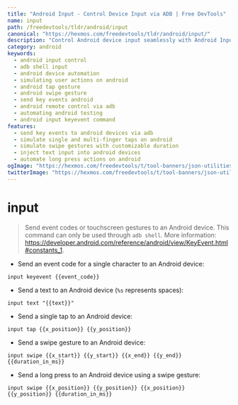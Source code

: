 ```yaml
---
title: "Android Input - Control Device Input via ADB | Free DevTools"
name: input
path: /freedevtools/tldr/android/input
canonical: "https://hexmos.com/freedevtools/tldr/android/input/"
description: "Control Android device input seamlessly with Android Input command. Simulate taps, swipes, and send key events using adb shell. Free online tool, no registration required."
category: android
keywords:
  - android input control
  - adb shell input
  - android device automation
  - simulating user actions on android
  - android tap gesture
  - android swipe gesture
  - send key events android
  - android remote control via adb
  - automating android testing
  - android input keyevent command
features:
  - send key events to android devices via adb
  - simulate single and multi-finger taps on android
  - simulate swipe gestures with customizable duration
  - inject text input into android devices
  - automate long press actions on android
ogImage: "https://hexmos.com/freedevtools/t/tool-banners/json-utilities-banner.png"
twitterImage: "https://hexmos.com/freedevtools/t/tool-banners/json-utilities-banner.png"
---
```


# input

> Send event codes or touchscreen gestures to an Android device.
> This command can only be used through `adb shell`.
> More information: <https://developer.android.com/reference/android/view/KeyEvent.html#constants_1>.

- Send an event code for a single character to an Android device:

`input keyevent {{event_code}}`

- Send a text to an Android device (`%s` represents spaces):

`input text "{{text}}"`

- Send a single tap to an Android device:

`input tap {{x_position}} {{y_position}}`

- Send a swipe gesture to an Android device:

`input swipe {{x_start}} {{y_start}} {{x_end}} {{y_end}} {{duration_in_ms}}`

- Send a long press to an Android device using a swipe gesture:

`input swipe {{x_position}} {{y_position}} {{x_position}} {{y_position}} {{duration_in_ms}}`
